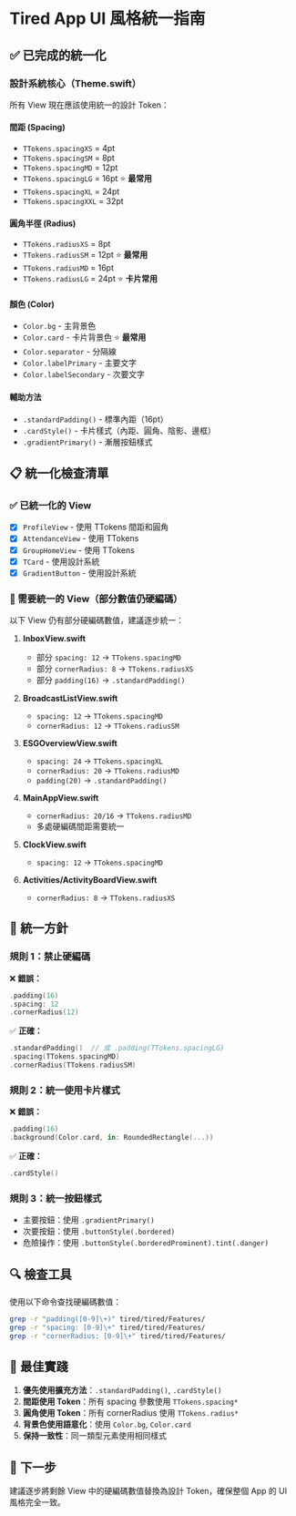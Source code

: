 # Tired App UI 風格統一指南

## ✅ 已完成的統一化

### 設計系統核心（Theme.swift）

所有 View 現在應該使用統一的設計 Token：

#### 間距 (Spacing)
- `TTokens.spacingXS` = 4pt
- `TTokens.spacingSM` = 8pt  
- `TTokens.spacingMD` = 12pt
- `TTokens.spacingLG` = 16pt ⭐️ **最常用**
- `TTokens.spacingXL` = 24pt
- `TTokens.spacingXXL` = 32pt

#### 圓角半徑 (Radius)
- `TTokens.radiusXS` = 8pt
- `TTokens.radiusSM` = 12pt ⭐️ **最常用**
- `TTokens.radiusMD` = 16pt
- `TTokens.radiusLG` = 24pt ⭐️ **卡片常用**

#### 顏色 (Color)
- `Color.bg` - 主背景色
- `Color.card` - 卡片背景色 ⭐️ **最常用**
- `Color.separator` - 分隔線
- `Color.labelPrimary` - 主要文字
- `Color.labelSecondary` - 次要文字

#### 輔助方法
- `.standardPadding()` - 標準內距（16pt）
- `.cardStyle()` - 卡片樣式（內距、圓角、陰影、邊框）
- `.gradientPrimary()` - 漸層按鈕樣式

## 📋 統一化檢查清單

### ✅ 已統一化的 View
- [x] `ProfileView` - 使用 TTokens 間距和圓角
- [x] `AttendanceView` - 使用 TTokens 
- [x] `GroupHomeView` - 使用 TTokens
- [x] `TCard` - 使用設計系統
- [x] `GradientButton` - 使用設計系統

### 🔄 需要統一的 View（部分數值仍硬編碼）
以下 View 仍有部分硬編碼數值，建議逐步統一：

1. **InboxView.swift**
   - 部分 `spacing: 12` → `TTokens.spacingMD`
   - 部分 `cornerRadius: 8` → `TTokens.radiusXS`
   - 部分 `padding(16)` → `.standardPadding()`

2. **BroadcastListView.swift**
   - `spacing: 12` → `TTokens.spacingMD`
   - `cornerRadius: 12` → `TTokens.radiusSM`

3. **ESGOverviewView.swift**
   - `spacing: 24` → `TTokens.spacingXL`
   - `cornerRadius: 20` → `TTokens.radiusMD`
   - `padding(20)` → `.standardPadding()`

4. **MainAppView.swift**
   - `cornerRadius: 20/16` → `TTokens.radiusMD`
   - 多處硬編碼間距需要統一

5. **ClockView.swift**
   - `spacing: 12` → `TTokens.spacingMD`

6. **Activities/ActivityBoardView.swift**
   - `cornerRadius: 8` → `TTokens.radiusXS`

## 🎯 統一方針

### 規則 1：禁止硬編碼
❌ **錯誤：**
```swift
.padding(16)
.spacing: 12
.cornerRadius(12)
```

✅ **正確：**
```swift
.standardPadding()  // 或 .padding(TTokens.spacingLG)
.spacing(TTokens.spacingMD)
.cornerRadius(TTokens.radiusSM)
```

### 規則 2：統一使用卡片樣式
❌ **錯誤：**
```swift
.padding(16)
.background(Color.card, in: RoundedRectangle(...))
```

✅ **正確：**
```swift
.cardStyle()
```

### 規則 3：統一按鈕樣式
- 主要按鈕：使用 `.gradientPrimary()`
- 次要按鈕：使用 `.buttonStyle(.bordered)`
- 危險操作：使用 `.buttonStyle(.borderedProminent).tint(.danger)`

## 🔍 檢查工具

使用以下命令查找硬編碼數值：
```bash
grep -r "padding([0-9]\+)" tired/tired/Features/
grep -r "spacing: [0-9]\+" tired/tired/Features/
grep -r "cornerRadius: [0-9]\+" tired/tired/Features/
```

## 📝 最佳實踐

1. **優先使用擴充方法**：`.standardPadding()`, `.cardStyle()`
2. **間距使用 Token**：所有 spacing 參數使用 `TTokens.spacing*`
3. **圓角使用 Token**：所有 cornerRadius 使用 `TTokens.radius*`
4. **背景色使用語意化**：使用 `Color.bg`, `Color.card`
5. **保持一致性**：同一類型元素使用相同樣式

## 🚀 下一步

建議逐步將剩餘 View 中的硬編碼數值替換為設計 Token，確保整個 App 的 UI 風格完全一致。
